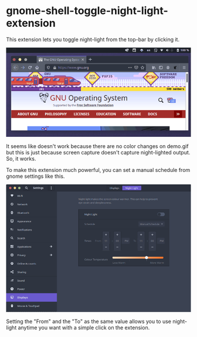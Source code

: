 # gnome-shell-toggle-night-light-extension
This extension lets you toggle night-light from the top-bar by clicking it.

![demo](demo.gif)

It seems like doesn't work because there are no color changes on demo.gif but this is just because screen capture doesn't capture night-lighted output. So, it works.

To make this extension much powerful, you can set a manual schedule from gnome settings like this.

![settings](settings.png)

Setting the "From" and the "To" as the same value allows you to use night-light anytime you want with a simple click on the extension.
